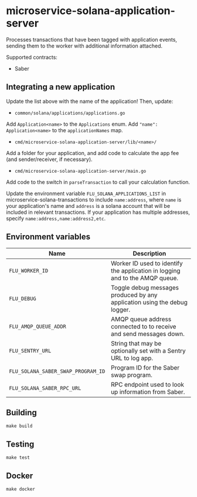 
# microservice-solana-application-server

Processes transactions that have been tagged with application events,
sending them to the worker with additional information attached.

Supported contracts:
 - Saber

## Integrating a new application

Update the list above with the name of the application!
Then, update:

 - `common/solana/applications/applications.go`

 Add `Application<name>` to the `Applications` enum. Add `"name": Application<name>` to the `applicationNames` map.

 - `cmd/microservice-solana-application-server/lib/<name>/`

 Add a folder for your application, and add code to calculate the app fee (and sender/receiver, if necessary).

 - `cmd/microservice-solana-application-server/main.go`

 Add code to the switch in `parseTransaction` to call your calculation function.

Update the environment variable `FLU_SOLANA_APPLICATIONS_LIST` in microservice-solana-transactions to include `name:address`, where `name` is your application's name and `address` is a solana account that will be included in relevant transactions. If your application has multiple addresses, specify `name:address,name:address2,etc`.

## Environment variables

|             Name                   | Description
|------------------------------------|--------------------------------------------------------------------------------|
| `FLU_WORKER_ID`                    | Worker ID used to identify the application in logging and to the AMQP queue.   |
| `FLU_DEBUG`                        | Toggle debug messages produced by any application using the debug logger.      |
| `FLU_AMQP_QUEUE_ADDR`              | AMQP queue address connected to to receive and send messages down.             |
| `FLU_SENTRY_URL`                   | String that may be optionally set with a Sentry URL to log app.                |
| `FLU_SOLANA_SABER_SWAP_PROGRAM_ID` | Program ID for the Saber swap program.                                         |
| `FLU_SOLANA_SABER_RPC_URL`         | RPC endpoint used to look up information from Saber.                           |

## Building

    make build

## Testing

    make test

## Docker

    make docker
